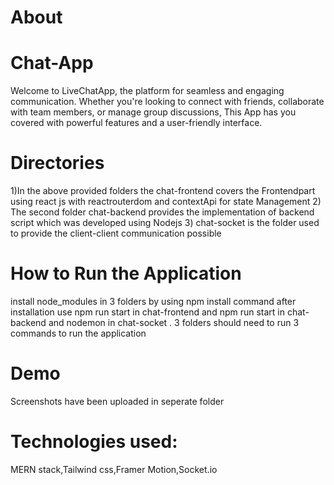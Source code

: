 # About
# Chat-App
Welcome to LiveChatApp, the  platform for seamless and engaging communication. Whether you're looking to connect with friends, collaborate with team members, or manage group discussions, This App has you covered with powerful features and a user-friendly interface.

# Directories
 1)In the above provided folders the chat-frontend covers the Frontendpart using react js with reactrouterdom and contextApi for state Management
 2) The second folder chat-backend provides the implementation of backend script which was developed using Nodejs
 3) chat-socket is the folder used to provide the client-client communication possible

# How to Run the Application
 install node_modules in 3 folders by using npm install command
 after installation use npm run start in chat-frontend and npm run start in chat-backend and nodemon in chat-socket . 3 folders should need to run 3 commands to run the application

# Demo
 Screenshots have been uploaded in seperate folder
# Technologies used:
  MERN stack,Tailwind css,Framer Motion,Socket.io
